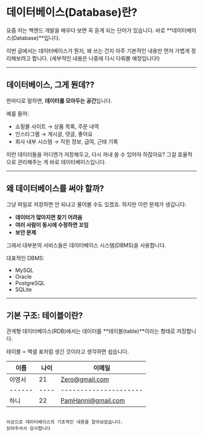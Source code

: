 # 데이터베이스(Database)란? 

요즘 저는 백엔드 개발을 배우다 보면 꼭 듣게 되는 단어가 있습니다. 바로 **데이터베이스(Database)**입니다.

이번 글에서는 데이터베이스가 뭔지, 왜 쓰는 건지 아주 기본적인 내용만 먼저 가볍게 정리해보려고 합니다. (세부적인 내용은 나중에 다시 다뤄볼 예정입니다!)

---

## 데이터베이스, 그게 뭔데??

한마디로 말하면, **데이터를 모아두는 공간**입니다.

예를 들어:

- 쇼핑몰 사이트 → 상품 목록, 주문 내역
- 인스타그램 → 게시글, 댓글, 좋아요
- 회사 내부 시스템 → 직원 정보, 급여, 근태 기록

이런 데이터들을 어디엔가 저장해두고, 다시 꺼내 쓸 수 있어야 하잖아요? 그걸 효율적으로 관리해주는 게 바로 데이터베이스입니다.

---

## 왜 데이터베이스를 써야 할까?

그냥 파일로 저장하면 안 되냐고 물어볼 수도 있겠죠. 하지만 이런 문제가 생깁니다:

- **데이터가 많아지면 찾기 어려움**
- **여러 사람이 동시에 수정하면 꼬임**
- **보안 문제**

그래서 대부분의 서비스들은 데이터베이스 시스템(DBMS)을 사용합니다.  

대표적인 DBMS:
- MySQL
- Oracle
- PostgreSQL
- SQLite

---

## 기본 구조: 테이블이란?

관계형 데이터베이스(RDB)에서는 데이터를 **테이블(table)**이라는 형태로 저장합니다.  

테이블 = 엑셀 표처럼 생긴 것이라고 생각하면 쉽습니다.

| 이름    | 나이 | 이메일             |
| ------- | ---- | ----------------- |
| 이영서  | 21  | Zero@gmail.com   |
| ------ | ----|---------------------|
|  하니  | 22   | PamHanni@gmail.com |


```

이상으로 데이터베이스의 기초적인 내용을 알아보았습니다. 
읽어주셔서 감사합니다
